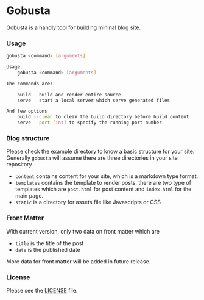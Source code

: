 # Gobusta

Gobusta is a handly tool for building mininal blog site.

### Usage
```bash
gobusta <command> [arguments]

Usage:
	gobusta <command> [arguments]

The commands are:

	build 	build and render entire source
	serve	start a local server which serve generated files

And few options
	build --clean to clean the build directory before build content
	serve --port [int] to specify the running port number
```

### Blog structure
Please check the example directory to know a basic structure for your site.
Generally `gobusta` will assume there are three directories in your site repository
- `content` contains content for your site, which is a markdown type format.
- `templates` contains the template to render posts, there are two type of templates which are `post.html` for post content and `index.html` for the main page.
- `static` is a directory for assets file like Javascripts or CSS

### Front Matter
With current version, only two data on front matter which are
- `title` is the title of the post
- `date` is the published date

More data for front matter will be added in future release. 

### License
Please see the [LICENSE](https://github.com/trongbq/gobusta/blob/master/LICENSE) file.
